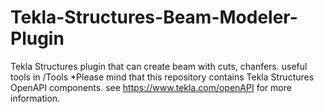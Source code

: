 # Tekla-Structures-Beam-Modeler-Plugin
Tekla Structures plugin that can create beam with cuts, chanfers. useful tools in /Tools
*Please mind that this repository contains Tekla Structures OpenAPI components. see https://www.tekla.com/openAPI for more information.
